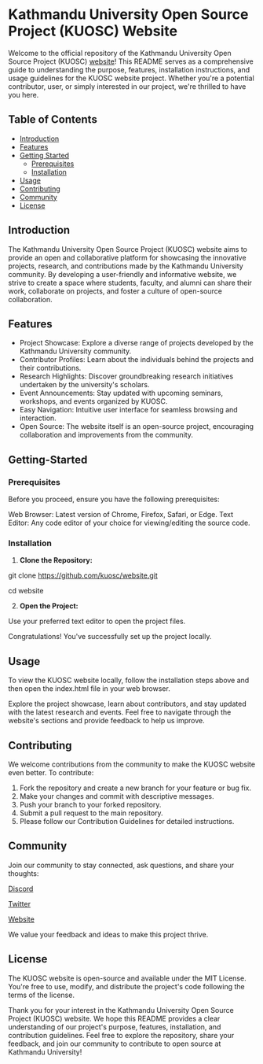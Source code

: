 # Kathmandu University Open Source Project (KUOSC) Website

Welcome to the official repository of the Kathmandu University Open Source Project (KUOSC) [website](https://www.kuosc.org.np/)! This README serves as a comprehensive guide to understanding the purpose, features, installation instructions, and usage guidelines for the KUOSC website project. Whether you're a potential contributor, user, or simply interested in our project, we're thrilled to have you here.

## Table of Contents
- [Introduction](#introduction)
- [Features](#features)
- [Getting Started](#getting-started)
    - [Prerequisites](#prerequisites)
    - [Installation](#installation)
- [Usage](#usage)
- [Contributing](#contributing)
- [Community](#community)
- [License](#license)

## Introduction

The Kathmandu University Open Source Project (KUOSC) website aims to provide an open and collaborative platform for showcasing the innovative projects, research, and contributions made by the Kathmandu University community. By developing a user-friendly and informative website, we strive to create a space where students, faculty, and alumni can share their work, collaborate on projects, and foster a culture of open-source collaboration.

## Features
- Project Showcase: Explore a diverse range of projects developed by the Kathmandu University community.
- Contributor Profiles: Learn about the individuals behind the projects and their contributions.
- Research Highlights: Discover groundbreaking research initiatives undertaken by the university's scholars.
- Event Announcements: Stay updated with upcoming seminars, workshops, and events organized by KUOSC.
- Easy Navigation: Intuitive user interface for seamless browsing and interaction.
- Open Source: The website itself is an open-source project, encouraging collaboration and improvements from the community.

## Getting-Started
### Prerequisites
Before you proceed, ensure you have the following prerequisites:

Web Browser: Latest version of Chrome, Firefox, Safari, or Edge.
Text Editor: Any code editor of your choice for viewing/editing the source code.
### Installation
1. **Clone the Repository:**

git clone https://github.com/kuosc/website.git


cd website

2. **Open the Project:**


Use your preferred text editor to open the project files.



Congratulations! You've successfully set up the project locally.

## Usage
To view the KUOSC website locally, follow the installation steps above and then open the index.html file in your web browser.

Explore the project showcase, learn about contributors, and stay updated with the latest research and events. Feel free to navigate through the website's sections and provide feedback to help us improve.

## Contributing
We welcome contributions from the community to make the KUOSC website even better. To contribute:

1. Fork the repository and create a new branch for your feature or bug fix.
2. Make your changes and commit with descriptive messages.
3. Push your branch to your forked repository.
4. Submit a pull request to the main repository.
5. Please follow our Contribution Guidelines for detailed instructions.

## Community
Join our community to stay connected, ask questions, and share your thoughts:

[Discord](https://discord.gg/3tudZbMadu)


[Twitter](https://twitter.com/kucc1997)


[Website](https://www.kuosc.org.np/)


We value your feedback and ideas to make this project thrive.

## License
The KUOSC website is open-source and available under the MIT License. You're free to use, modify, and distribute the project's code following the terms of the license.

Thank you for your interest in the Kathmandu University Open Source Project (KUOSC) website. We hope this README provides a clear understanding of our project's purpose, features, installation, and contribution guidelines. Feel free to explore the repository, share your feedback, and join our community to contribute to open source at Kathmandu University!